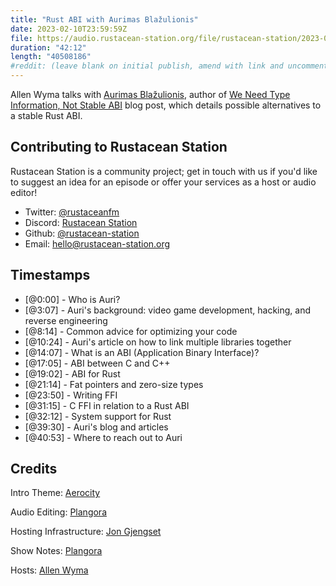 ```yaml
---
title: "Rust ABI with Aurimas Blažulionis"
date: 2023-02-10T23:59:59Z
file: https://audio.rustacean-station.org/file/rustacean-station/2023-02-10-23-02-10-aurimas-blazulionis.mp3
duration: "42:12"
length: "40508186"
#reddit: (leave blank on initial publish, amend with link and uncomment this line after Reddit thread has been posted)
---
```

Allen Wyma talks with [Aurimas Blažulionis](https://blaz.is/), author of [We Need Type Information, Not Stable ABI](https://blaz.is/blog/post/we-dont-need-a-stable-abi/) blog post, which details possible alternatives to a stable Rust ABI.

## Contributing to Rustacean Station

Rustacean Station is a community project; get in touch with us if you'd like to suggest an idea for an episode or offer your services as a host or audio editor!

- Twitter: [@rustaceanfm](https://twitter.com/rustaceanfm)
- Discord: [Rustacean Station](https://discord.gg/cHc3Gyc)
- Github: [@rustacean-station](https://github.com/rustacean-station/)
- Email: [hello@rustacean-station.org](mailto:hello@rustacean-station.org)

## Timestamps
- [@0:00] - Who is Auri?
- [@3:07] - Auri's background: video game development, hacking, and reverse engineering
- [@8:14] - Common advice for optimizing your code
- [@10:24] - Auri's article on how to link multiple libraries together
- [@14:07] - What is an ABI (Application Binary Interface)?
- [@17:05] - ABI between C and C++
- [@19:02] - ABI for Rust
- [@21:14] - Fat pointers and zero-size types
- [@23:50] - Writing FFI
- [@31:15] - C FFI in relation to a Rust ABI
- [@32:12] - System support for Rust
- [@39:30] - Auri's blog and articles
- [@40:53] - Where to reach out to Auri

## Credits
Intro Theme: [Aerocity](https://twitter.com/AerocityMusic)

Audio Editing: [Plangora](https://twitter.com/plangora)

Hosting Infrastructure: [Jon Gjengset](https://twitter.com/jonhoo/)

Show Notes: [Plangora](https://twitter.com/plangora)

Hosts: [Allen Wyma](https://twitter.com/allenwyma)
